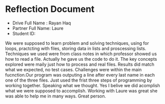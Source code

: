 # Reflection Document

* Drive Full Name  : Rayan Haq
* Partner Full Name: Laure
* Student ID: 

We were supposed to learn problem and solving techniques, using for loops, practcting with files, storing data in lists and proscessing lists. Techniques we used were from class notes in which professor showed us how to read a file. Actually he gave us the code to do it. The key concepts explored were maily just how to process and real files. Results did match what we expected, no test cases. Challenges were within the main fucnction.Our program was outputing a line after every last name in each one of the three files. Just used the frist three steps of programming by working together. Speaking what we thought. Yes I belive we did acomplish what we were supposed to accomplish. Working with Laure was great she was able to help me in many ways. Great person.
